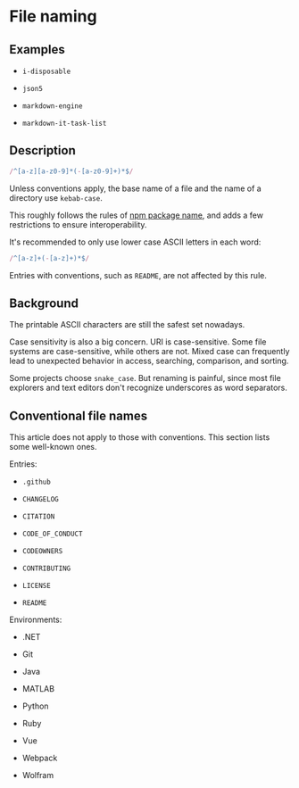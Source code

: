 # File naming

## Examples

* `i-disposable`

* `json5`

* `markdown-engine`

* `markdown-it-task-list`

## Description

```javascript
/^[a-z][a-z0-9]*(-[a-z0-9]+)*$/
```

Unless conventions apply, the base name of a file and the name of a directory use `kebab-case`.

This roughly follows the rules of [npm package name](https://docs.npmjs.com/creating-a-package-json-file), and adds a few restrictions to ensure interoperability.

It's recommended to only use lower case ASCII letters in each word:

```javascript
/^[a-z]+(-[a-z]+)*$/
```

Entries with conventions, such as `README`, are not affected by this rule.

## Background

The printable ASCII characters are still the safest set nowadays.

Case sensitivity is also a big concern. URI is case-sensitive. Some file systems are case-sensitive, while others are not. Mixed case can frequently lead to unexpected behavior in access, searching, comparison, and sorting.

Some projects choose `snake_case`. But renaming is painful, since most file explorers and text editors don't recognize underscores as word separators.

## Conventional file names

This article does not apply to those with conventions. This section lists some well-known ones.

Entries:

* `.github`

* `CHANGELOG`

* `CITATION`

* `CODE_OF_CONDUCT`

* `CODEOWNERS`

* `CONTRIBUTING`

* `LICENSE`

* `README`

Environments:

* .NET

* Git

* Java

* MATLAB

* Python

* Ruby

* Vue

* Webpack

* Wolfram

